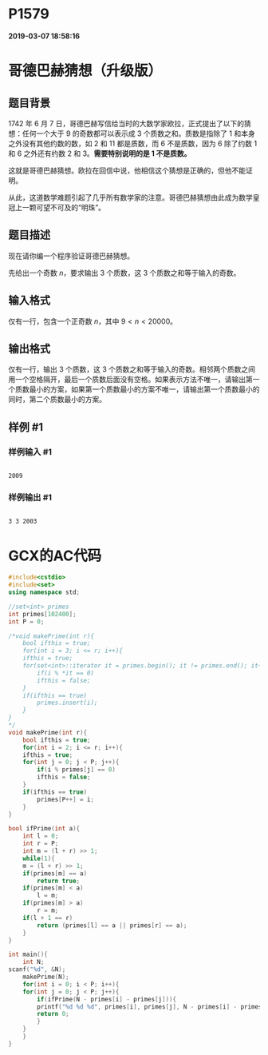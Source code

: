 
# P1579

**2019-03-07 18:58:16**
    
# 哥德巴赫猜想（升级版）

## 题目背景

1742 年 6 月 7 日，哥德巴赫写信给当时的大数学家欧拉，正式提出了以下的猜想：任何一个大于 $9$ 的奇数都可以表示成 $3$ 个质数之和。质数是指除了 $1$ 和本身之外没有其他约数的数，如 $2$ 和 $11$ 都是质数，而 $6$ 不是质数，因为 $6$ 除了约数 $1$ 和 $6$ 之外还有约数 $2$ 和 $3$。**需要特别说明的是 $1$ 不是质数。**

这就是哥德巴赫猜想。欧拉在回信中说，他相信这个猜想是正确的，但他不能证明。

从此，这道数学难题引起了几乎所有数学家的注意。哥德巴赫猜想由此成为数学皇冠上一颗可望不可及的“明珠”。

## 题目描述

现在请你编一个程序验证哥德巴赫猜想。

先给出一个奇数 $n$，要求输出 $3$ 个质数，这 $3$ 个质数之和等于输入的奇数。

## 输入格式

仅有一行，包含一个正奇数 $n$，其中 $9 < n < 20000$。

## 输出格式

仅有一行，输出 $3$ 个质数，这 $3$ 个质数之和等于输入的奇数。相邻两个质数之间用一个空格隔开，最后一个质数后面没有空格。如果表示方法不唯一，请输出第一个质数最小的方案，如果第一个质数最小的方案不唯一，请输出第一个质数最小的同时，第二个质数最小的方案。

## 样例 #1

### 样例输入 #1

```
2009
```

### 样例输出 #1

```
3 3 2003
```

# GCX的AC代码
```cpp
#include<cstdio>
#include<set>
using namespace std;

//set<int> primes
int primes[102400];
int P = 0;

/*void makePrime(int r){
    bool ifthis = true;
    for(int i = 3; i <= r; i++){
	ifthis = true;
	for(set<int>::iterator it = primes.begin(); it != primes.end(); it++){
	    if(i % *it == 0)
		ifthis = false;
	}
	if(ifthis == true)
	    primes.insert(i);
    }
}
*/
void makePrime(int r){
    bool ifthis = true;
    for(int i = 2; i <= r; i++){
	ifthis = true;
	for(int j = 0; j < P; j++){
	    if(i % primes[j] == 0)
		ifthis = false;
	}
	if(ifthis == true)
	    primes[P++] = i;
    }
}

bool ifPrime(int a){
    int l = 0;
    int r = P;
    int m = (l + r) >> 1;
    while(1){
	m = (l + r) >> 1;
	if(primes[m] == a)
	    return true;
	if(primes[m] < a)
	    l = m;
	if(primes[m] > a)
	    r = m;
	if(l + 1 == r)
	    return (primes[l] == a || primes[r] == a);
    }
}

int main(){
    int N;
scanf("%d", &N);
    makePrime(N);
    for(int i = 0; i < P; i++){
	for(int j = 0; j < P; j++){
	    if(ifPrime(N - primes[i] - primes[j])){
		printf("%d %d %d", primes[i], primes[j], N - primes[i] - primes[j]);
		return 0;
	    }
	}
    }
}

```

